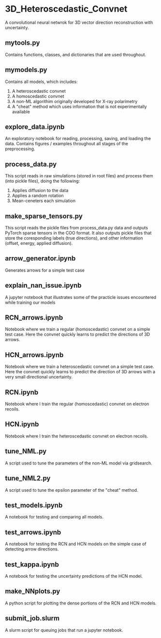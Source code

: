 # 3D_Heteroscedastic_Convnet
A convolutional neural netwrok for 3D vector direction reconstruction with uncertainty.

## mytools.py
Contains functions, classes, and dictionaries that are used throughout.

## mymodels.py
Contains all models, which includes:
1. A heteroscedastic convnet
2. A homoscedastic convnet
3. A non-ML algorithim originally developed for X-ray polarimetry
4. A "cheat" method which uses information that is not experimentally available

## explore_data.ipynb
An exploratory notebook for reading, processing, saving, and loading the data. Contains figures / examples throughout all stages of the preprocessing.

## process_data.py
This script reads in raw simulations (stored in root files) and process them (into pickle files), doing the following:
1. Applies diffusion to the data
2. Applies a random rotation 
3. Mean-ceneters each simulation

## make_sparse_tensors.py
This script reads the pickle files from process_data.py data and outputs PyTorch sparse tensors in the COO format. It also outputs pickle files that store the coresponding labels (true directions), and other information (offset, energy, applied diffusion).

## arrow_generator.ipynb
Generates arrows for a simple test case

## explain_nan_issue.ipynb
A jupyter notebook that illustrates some of the practicle issues encountered while training our models

## RCN_arrows.ipynb
Notebook where we train a regular (homoscedastic) convnet on a simple test case. Here the convnet quickly learns to predict the directions of 3D arrows.

## HCN_arrows.ipynb
Notebook where we train a heteroscedastic convnet on a simple test case. Here the convnet quickly learns to predict the direction of 3D arrows with a very small directional uncertainty.

## RCN.ipynb
Notebook where I train the regular (homoscedastic) convnet on electron recoils.

## HCN.ipynb
Notebook where I train the heteroscedastic convnet on electron recoils.

## tune_NML.py
A script used to tune the parameters of the non-ML model via gridsearch.

## tune_NML2.py
A script used to tune the epsilon parameter of the "cheat" method.

## test_models.ipynb
A notebook for testing and comparing all models.

## test_arrows.ipynb
A notebook for testing the RCN and HCN models on the simple case of detecting arrow directions.

## test_kappa.ipynb
A notebook for testing the uncertainty predictions of the HCN model.

## make_NNplots.py
A python script for plotting the dense portions of the RCN and HCN models.

## submit_job.slurm
A slurm script for queuing jobs that run a jupyter notebook.